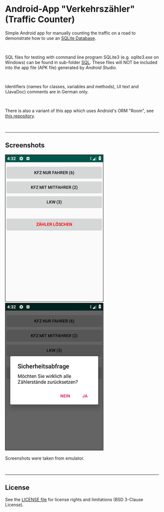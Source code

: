 # Android-App "Verkehrszähler" (Traffic Counter) #


Simple Android app for manually counting the traffic on a road to demonstrate how to use an
[SQLite Database](https://developer.android.com/training/data-storage/sqlite).

<br>

SQL files for testing with command line program SQLite3 (e.g. *sqlite3.exe* on Windows) can be found in sub-folder [SQL](SQL/).
These files will NOT be included into the app file (APK file) generated by *Android Studio*.

<br>

Identifiers (names for classes, variables and methods), UI text and (JavaDoc) comments are in German only.

<br>

There is also a variant of this app which uses Android's ORM "Room", see 
[this repository](https://github.com/MDecker-MobileComputing/Android_Verkehrszaehler_mitRoom).

<br>

----
## Screenshots ##

![Screenshot 1](screenshot_1.png)  ![Screenshot 2](screenshot_2.png)

Screenshots were taken from emulator.

<br>

----
## License ##

See the [LICENSE file](LICENSE.md) for license rights and limitations (BSD 3-Clause License).
